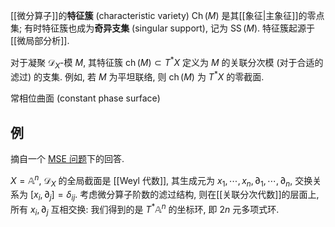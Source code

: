[[微分算子]]的**特征簇** (characteristic variety) $\operatorname{Ch}(M)$ 是其[[象征|主象征]]的零点集; 有时特征簇也成为**奇异支集** (singular support), 记为 $\operatorname{SS}(M)$. 特征簇起源于[[微局部分析]].

对于凝聚 $\mathcal D_X$-模 $M$, 其特征簇 $\operatorname{ch}(M)\subset T^*X$ 定义为 $M$ 的关联分次模 (对于合适的滤过) 的支集. 例如, 若 $M$ 为平坦联络, 则 $\operatorname{ch}(M)$ 为 $T^*X$ 的零截面.

常相位曲面 (constant phase surface)

## 例

摘自一个 [MSE 问题](https://mathoverflow.net/questions/36445/relation-between-characteristic-variety-and-support-of-d-module)下的回答.

$X=\mathbb A^n$, $\mathcal D_X$ 的全局截面是 [[Weyl 代数]], 其生成元为 $x_1,\cdots,x_n,\partial_1,\cdots,\partial_n$, 交换关系为 $[x_i,\partial_j]=\delta_{ij}$. 考虑微分算子阶数的滤过结构, 则在[[关联分次代数]]的层面上, 所有 $x_i,\partial_j$ 互相交换: 我们得到的是 $T^*\mathbb A^n$ 的坐标环, 即 $2n$ 元多项式环.